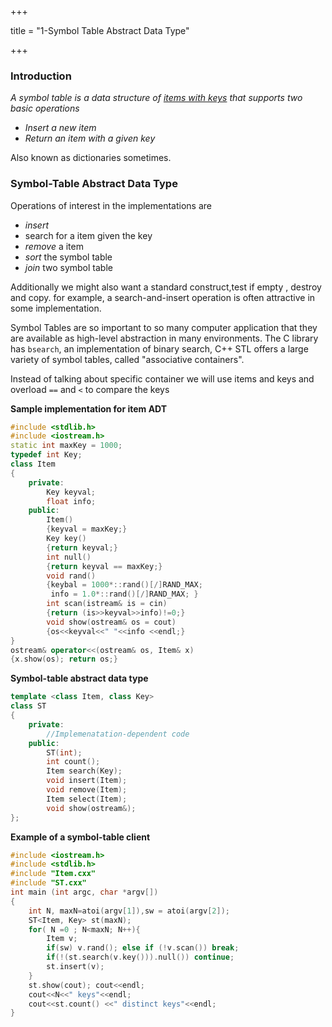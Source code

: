 +++

title = "1-Symbol Table Abstract Data Type"

+++

### Introduction

*A symbol table is a data structure of <u>items with keys</u> that supports two basic operations*

- *Insert a new item*
- *Return an item with a given key*

Also known as dictionaries sometimes.

### Symbol-Table Abstract Data Type

Operations of interest in the implementations are

- *insert*
- search for a item given the key
- *remove* a item
- *sort* the symbol table
- *join* two symbol table

Additionally we might also want a standard construct,test if empty , destroy and copy. for example, a search-and-insert operation is often attractive in some implementation.

Symbol Tables are so important to so many computer application that they are available as high-level abstraction in many environments. The C library has `bsearch`, an implementation of binary search, C++ STL offers a large variety of symbol tables, called "associative containers".

Instead of talking about specific container we will use items and keys and overload `==` and `<` to compare the keys

**Sample implementation for item ADT**

````c++
#include <stdlib.h>
#include <iostream.h>
static int maxKey = 1000;
typedef int Key;
class Item
{
    private:
    	Key keyval;
    	float info;
    public:
    	Item()
        {keyval = maxKey;}
    	Key key()
        {return keyval;}
    	int null()
        {return keyval == maxKey;}
    	void rand()
        {keybal = 1000*::rand()[/]RAND_MAX;
         info = 1.0*::rand()[/]RAND_MAX; }
    	int scan(istream& is = cin)
        {return (is>>keyval>>info)!=0;}
    	void show(ostream& os = cout)
        {os<<keyval<<" "<<info <<endl;}
}
ostream& operator<<(ostream& os, Item& x)
{x.show(os); return os;}
````

**Symbol-table abstract data type**

````c++
template <class Item, class Key>
class ST
{
    private:
    	//Implemenatation-dependent code
    public:
    	ST(int);
    	int count();
    	Item search(Key);
    	void insert(Item);
    	void remove(Item);
    	Item select(Item);
    	void show(ostream&);
};
````

**Example of a symbol-table client**

````c++
#include <iostream.h>
#include <stdlib.h>
#include "Item.cxx"
#include "ST.cxx"
int main (int argc, char *argv[])
{
    int N, maxN=atoi(argv[1]),sw = atoi(argv[2]);
    ST<Item, Key> st(maxN);
    for( N =0 ; N<maxN; N++){
        Item v;
        if(sw) v.rand(); else if (!v.scan()) break;
        if(!(st.search(v.key())).null()) continue;
        st.insert(v);
    }
    st.show(cout); cout<<endl;
    cout<<N<<" keys"<<endl;
    cout<<st.count() <<" distinct keys"<<endl;
}
````

